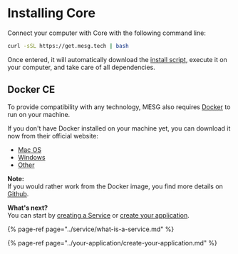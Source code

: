 # Installing Core

Connect your computer with Core with the following command line:

```bash
curl -sSL https://get.mesg.tech | bash
```

Once entered, it will automatically download the [install script](https://get.mesg.tech), execute it on your computer, and take care of all dependencies.

## Docker CE

To provide compatibility with any technology, MESG also requires [Docker](https://www.docker.com/) to run on your machine.

If you don't have Docker installed on your machine yet, you can download it now from their official website:

* [Mac OS](https://www.docker.com/docker-mac)
* [Windows](https://www.docker.com/docker-windows)
* [Other](https://docs.docker.com/engine/installation/)

**Note:**  
If you would rather work from the Docker image, you find more details on [Github](https://github.com/mesg-foundation/application).

**What's next?**  
You can start by [creating a Service](../service/what-is-a-service.md) or [create your application](../your-application/create-your-application.md).

{% page-ref page="../service/what-is-a-service.md" %}

{% page-ref page="../your-application/create-your-application.md" %}



